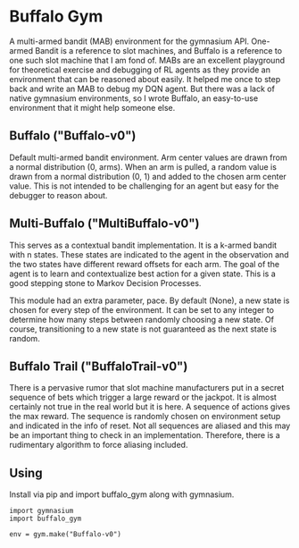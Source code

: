 # Buffalo Gym

A multi-armed bandit (MAB) environment for the gymnasium API.
One-armed Bandit is a reference to slot machines, and Buffalo 
is a reference to one such slot machine that I am fond 
of.  MABs are an excellent playground for theoretical exercise and 
debugging of RL agents as they provide an environment that 
can be reasoned about easily.  It helped me once to step back 
and write an MAB to debug my DQN agent.  But there was a lack 
of native gymnasium environments, so I wrote Buffalo, an easy-to-use 
 environment that it might help someone else.

## Buffalo ("Buffalo-v0")

Default multi-armed bandit environment.  Arm center values 
are drawn from a normal distribution (0, arms).  When an 
arm is pulled, a random value is drawn from a normal 
distribution (0, 1) and added to the chosen arm center 
value.  This is not intended to be challenging for an agent but 
easy for the debugger to reason about.

## Multi-Buffalo ("MultiBuffalo-v0")

This serves as a contextual bandit implementation.  It is a 
k-armed bandit with n states.  These states are indicated to 
the agent in the observation and the two states have different 
reward offsets for each arm.  The goal of the agent is to 
learn and contextualize best action for a given state.  This is 
a good stepping stone to Markov Decision Processes.

This module had an extra parameter, pace.  By default (None), a 
new state is chosen for every step of the environment.  It can 
be set to any integer to determine how many steps between randomly 
choosing a new state.  Of course, transitioning to a new state is 
not guaranteed as the next state is random.

## Buffalo Trail ("BuffaloTrail-v0")

There is a pervasive rumor that slot machine manufacturers put in 
a secret sequence of bets which trigger a large reward or the 
jackpot.  It is almost certainly not true in the real world but 
it is here.  A sequence of actions gives the max reward.  The 
sequence is randomly chosen on environment setup and indicated 
in the info of reset.  Not all sequences are aliased and this 
may be an important thing to check in an implementation.  Therefore, 
there is a rudimentary algorithm to force aliasing included.

## Using

Install via pip and import buffalo_gym along with gymnasium.

```
import gymnasium  
import buffalo_gym

env = gym.make("Buffalo-v0")
```